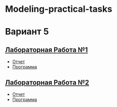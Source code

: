 # Modeling-practical-tasks

# Вариант 5

## [Лабораторная Работа №1](ЛР1)
- [Отчет](ЛР1/Отчет%20ЛР1.docx)
- [Программа](ЛР1/Lr1.py)

## [Лабораторная Работа №2](ЛР2)
- [Отчет](ЛР2/Отчет%20ЛР2.docx)
- [Программа](ЛР2/LR2.py)

